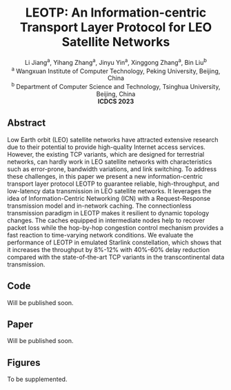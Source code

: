 # <center> LEOTP: An Information-centric Transport Layer Protocol for LEO Satellite Networks </center>
<div align='center'> Li Jiang<sup>a</sup>, Yihang Zhang<sup>a</sup>, Jinyu Yin<sup>a</sup>, Xinggong Zhang<sup>a</sup>, Bin Liu<sup>b</sup> </div>
<div align='center'> <sup>a</sup> Wangxuan Institute of Computer Technology, Peking University, Beijing, China </div>
<div align='center'> <sup>b</sup> Department of Computer Science and Technology, Tsinghua University, Beijing, China </div>
<div align='center'> <b> ICDCS 2023 </b> </div>

## Abstract 

Low Earth orbit (LEO) satellite networks have attracted extensive research due to their potential to provide high-quality Internet access services. However, the existing TCP variants, which are designed for terrestrial networks, can hardly work in LEO satellite networks with characteristics such as error-prone, bandwidth variations, and link switching. To address these challenges, in this paper we present a new information-centric transport layer protocol LEOTP to guarantee reliable, high-throughput, and low-latency data transmission in LEO satellite networks. It leverages the idea of Information-Centric Networking (ICN) with a Request-Response transmission model and in-network caching. The connectionless transmission paradigm in LEOTP makes it resilient to dynamic topology changes. The caches equipped in intermediate nodes help to recover packet loss while the hop-by-hop congestion control mechanism provides a fast reaction to time-varying network conditions. We evaluate the performance of LEOTP in emulated Starlink constellation, which shows that it increases the throughput by 8%-12% with 40%-60% delay reduction compared with the state-of-the-art TCP variants in the transcontinental data transmission.

## Code

Will be published soon.

<!--
This is the code for LEOTP. [[code]](https://github.com/jl99888/LEOTP)
-->

## Paper

Will be published soon.

<!--
This is the camera-ready version paper. [[paper]](./LEOTP_icdcs_cr_v3.pdf)
-->

## Figures

To be supplemented.
